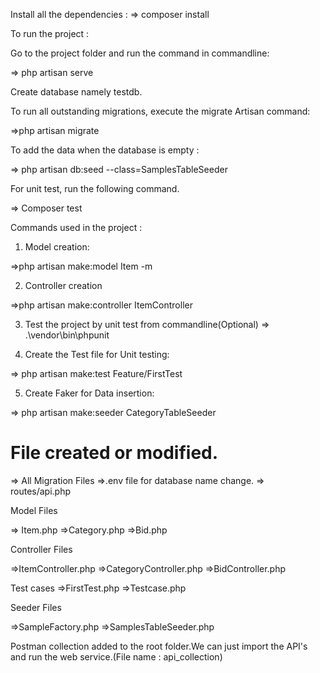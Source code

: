 Install all the dependencies :
=> composer install

To run the project :

Go to the project folder and run the command in commandline:

=> php artisan serve


Create database namely testdb.

To run all  outstanding migrations, execute the migrate Artisan command:

=>php artisan migrate

To add the data when the database is empty : 

=> php artisan db:seed --class=SamplesTableSeeder

For unit test, run the following command.

=> Composer test 

Commands used in the project : 

1) Model creation:

=>php artisan make:model Item -m

2) Controller creation

=>php artisan make:controller ItemController


3) Test the project by unit test from commandline(Optional)
=> .\vendor\bin\phpunit

4) Create the Test file for Unit testing:

=> php artisan make:test Feature/FirstTest

5) Create Faker for Data insertion:

=> php artisan make:seeder CategoryTableSeeder



File created or modified.
=================================
=> All Migration Files
=>.env file for database name change.
=> routes/api.php

Model Files

=> Item.php
=>Category.php
=>Bid.php

Controller Files

=>ItemController.php
=>CategoryController.php
=>BidController.php

Test cases
=>FirstTest.php
=>Testcase.php

Seeder Files

=>SampleFactory.php
=>SamplesTableSeeder.php

Postman collection added to the root folder.We can just import the API's and run the web service.(File name : api_collection)